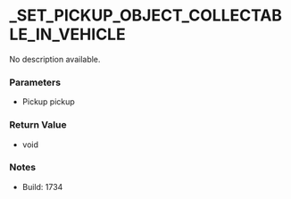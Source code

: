# _SET_PICKUP_OBJECT_COLLECTABLE_IN_VEHICLE

No description available.

### Parameters
* Pickup pickup

### Return Value
* void

### Notes
* Build: 1734


